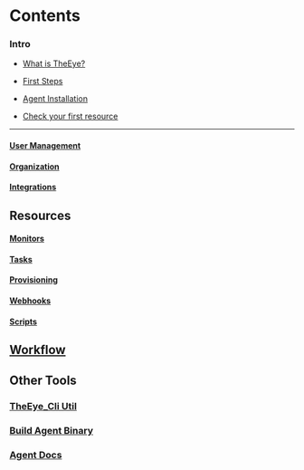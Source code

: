 # Contents

### Intro
* [What is TheEye?](README.md#what-is-theeye)

* [First Steps](README.md#first-steps)
* [Agent Installation](#agent-installation)
* [Check your first resource](#check-your-first-resource)

----

#### [User Management](#users)
#### [Organization](#organization-1)
#### [Integrations](#integrations-1)

## Resources
#### [Monitors](#monitors-1)
#### [Tasks](#tasks-1)
#### [Provisioning](#provisioning-templates)
#### [Webhooks](#webhooks-1)
#### [Scripts](#scripts-1)

## [Workflow](#workflow-1)

## Other Tools
### [TheEye_Cli Util](cli)
### [Build Agent Binary](agent/binary_build.md)
### [Agent Docs](agent)
